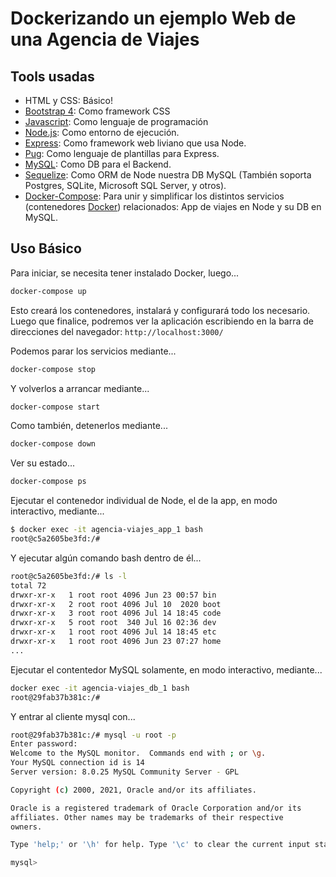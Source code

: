 # Dockerizando un ejemplo Web de una Agencia de Viajes

## Tools usadas

- HTML y CSS: Básico!
- [Bootstrap 4](https://getbootstrap.com/docs/4.6/getting-started/introduction/): Como framework CSS
- [Javascript](https://developer.mozilla.org/es/docs/Web/JavaScript): Como lenguaje de programación
- [Node.js](https://nodejs.org/es/): Como entorno de ejecución.
- [Express](https://expressjs.com/es/): Como framework web liviano que usa Node.
- [Pug](https://pugjs.org/api/getting-started.html): Como lenguaje de plantillas para Express.
- [MySQL](https://www.mysql.com/): Como DB para el Backend.
- [Sequelize](https://sequelize.org/): Como ORM de Node nuestra DB MySQL (También soporta Postgres, SQLite, Microsoft SQL Server, y otros).
- [Docker-Compose](https://docs.docker.com/compose/): Para unir y simplificar los distintos servicios (contenedores [Docker](https://www.docker.com/)) relacionados: App de viajes en Node y su DB en MySQL.

## Uso Básico

Para iniciar, se necesita tener instalado Docker, luego...

```sh
docker-compose up
```

Esto creará los contenedores, instalará y configurará todo los necesario. Luego que finalice, podremos ver la aplicación escribiendo en la barra de direcciones del navegador: `http://localhost:3000/`

Podemos parar los servicios mediante...

```sh
docker-compose stop
```

Y volverlos a arrancar mediante...

```sh
docker-compose start
```

Como también, detenerlos mediante...

```sh
docker-compose down
```

Ver su estado...

```sh
docker-compose ps
```

Ejecutar el contenedor individual de Node, el de la app, en modo interactivo, mediante...

```sh
$ docker exec -it agencia-viajes_app_1 bash
root@c5a2605be3fd:/#
```

Y ejecutar algún comando bash dentro de él...

```sh
root@c5a2605be3fd:/# ls -l
total 72
drwxr-xr-x   1 root root 4096 Jun 23 00:57 bin
drwxr-xr-x   2 root root 4096 Jul 10  2020 boot
drwxr-xr-x   3 root root 4096 Jul 14 18:45 code
drwxr-xr-x   5 root root  340 Jul 16 02:36 dev
drwxr-xr-x   1 root root 4096 Jul 14 18:45 etc
drwxr-xr-x   1 root root 4096 Jun 23 07:27 home
...
```

Ejecutar el contentedor MySQL solamente, en modo interactivo, mediante...

```sh
docker exec -it agencia-viajes_db_1 bash
root@29fab37b381c:/#
```

Y entrar al cliente mysql con...

```sh
root@29fab37b381c:/# mysql -u root -p
Enter password:
Welcome to the MySQL monitor.  Commands end with ; or \g.
Your MySQL connection id is 14
Server version: 8.0.25 MySQL Community Server - GPL

Copyright (c) 2000, 2021, Oracle and/or its affiliates.

Oracle is a registered trademark of Oracle Corporation and/or its
affiliates. Other names may be trademarks of their respective
owners.

Type 'help;' or '\h' for help. Type '\c' to clear the current input statement.

mysql>
```
